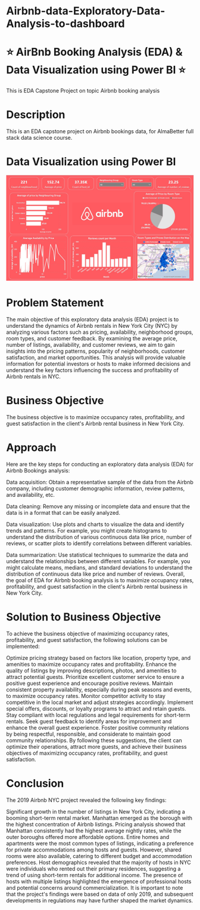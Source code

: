 # Airbnb-data-Exploratory-Data-Analysis-to-dashboard
# ⭐ AirBnb Booking Analysis (EDA) & Data Visualization using Power BI ⭐

This is EDA Capstone Project on topic Airbnb booking analysis

# Description

This is an EDA capstone project on Airbnb bookings data, for AlmaBetter full stack data science course.

# Data Visualization using Power BI 
![Image Alt](https://github.com/shshankmishra26/Airbnb-data-Exploratory-Data-Analysis-to-dashboard/blob/main/airbnb_dashboard_powerbi.jpg?raw=true)

# Problem Statement
The main objective of this exploratory data analysis (EDA) project is to understand the dynamics of Airbnb rentals in New York City (NYC) by analyzing various factors such as pricing, availability, neighborhood groups, room types, and customer feedback. By examining the average price, number of listings, availability, and customer reviews, we aim to gain insights into the pricing patterns, popularity of neighborhoods, customer satisfaction, and market opportunities. This analysis will provide valuable information for potential investors or hosts to make informed decisions and understand the key factors influencing the success and profitability of Airbnb rentals in NYC.

# Business Objective
The business objective is to maximize occupancy rates, profitability, and guest satisfaction in the client's Airbnb rental business in New York City.

# Approach
Here are the key steps for conducting an exploratory data analysis (EDA) for Airbnb Bookings analysis:

Data acquisition: Obtain a representative sample of the data from the Airbnb company, including customer demographic information, review patterns, and availability, etc.

Data cleaning: Remove any missing or incomplete data and ensure that the data is in a format that can be easily analyzed.

Data visualization: Use plots and charts to visualize the data and identify trends and patterns. For example, you might create histograms to understand the distribution of various continuous data like price, number of reviews, or scatter plots to identify correlations between different variables.

Data summarization: Use statistical techniques to summarize the data and understand the relationships between different variables. For example, you might calculate means, medians, and standard deviations to understand the distribution of continuous data like price and number of reviews. Overall, the goal of EDA for Airbnb booking analysis is to maximize occupancy rates, profitability, and guest satisfaction in the client's Airbnb rental business in New York City.

# Solution to Business Objective
To achieve the business objective of maximizing occupancy rates, profitability, and guest satisfaction, the following solutions can be implemented:

Optimize pricing strategy based on factors like location, property type, and amenities to maximize occupancy rates and profitability.
Enhance the quality of listings by improving descriptions, photos, and amenities to attract potential guests.
Prioritize excellent customer service to ensure a positive guest experience and encourage positive reviews.
Maintain consistent property availability, especially during peak seasons and events, to maximize occupancy rates.
Monitor competitor activity to stay competitive in the local market and adjust strategies accordingly.
Implement special offers, discounts, or loyalty programs to attract and retain guests.
Stay compliant with local regulations and legal requirements for short-term rentals.
Seek guest feedback to identify areas for improvement and enhance the overall guest experience.
Foster positive community relations by being respectful, responsible, and considerate to maintain good community relationships.
By following these suggestions, the client can optimize their operations, attract more guests, and achieve their business objectives of maximizing occupancy rates, profitability, and guest satisfaction.

# Conclusion
The 2019 Airbnb NYC project revealed the following key findings:

Significant growth in the number of listings in New York City, indicating a booming short-term rental market.
Manhattan emerged as the borough with the highest concentration of Airbnb listings.
Pricing analysis showed that Manhattan consistently had the highest average nightly rates, while the outer boroughs offered more affordable options.
Entire homes and apartments were the most common types of listings, indicating a preference for private accommodations among hosts and guests.
However, shared rooms were also available, catering to different budget and accommodation preferences.
Host demographics revealed that the majority of hosts in NYC were individuals who rented out their primary residences, suggesting a trend of using short-term rentals for additional income.
The presence of hosts with multiple listings highlighted the emergence of professional hosts and potential concerns around commercialization.
It is important to note that the project's findings were based on data of only 2019, and subsequent developments in regulations may have further shaped the market dynamics.

